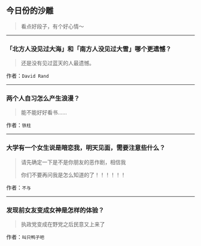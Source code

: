 ## 今日份的沙雕

> 看点好段子，有个好心情～


 
---

### 「北方人没见过大海」和「南方人没见过大雪」哪个更遗憾？

> 还是没有见过蓝天的人最遗憾。


作者：`David Rand`

---

### 两个人自习怎么产生浪漫？

> 能不能好好看书……


作者：`铁柱`

---

### 大学有一个女生说是暗恋我，明天见面，需要注意些什么？

> 请先确定一下是不是你朋友的恶作剧，相信我
> 
> 你们不要再问我是怎么知道的了！！！！！！


作者：`不与`

---

### 发现前女友变成女神是怎样的体验？

> 执政党变成在野党之后民意又上来了


作者：`叫只鸭子吧`